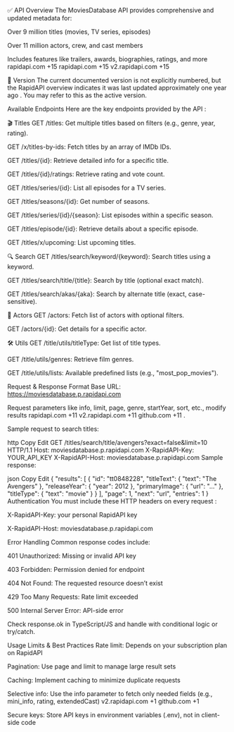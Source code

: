 ✅ API Overview
The MoviesDatabase API provides comprehensive and updated metadata for:

Over 9 million titles (movies, TV series, episodes)

Over 11 million actors, crew, and cast members

Includes features like trailers, awards, biographies, ratings, and more 
rapidapi.com
+15
rapidapi.com
+15
v2.rapidapi.com
+15

🧭 Version
The current documented version is not explicitly numbered, but the RapidAPI overview indicates it was last updated approximately one year ago . You may refer to this as the active version.

Available Endpoints
Here are the key endpoints provided by the API :

🎬 Titles
GET /titles: Get multiple titles based on filters (e.g., genre, year, rating).

GET /x/titles-by-ids: Fetch titles by an array of IMDb IDs.

GET /titles/{id}: Retrieve detailed info for a specific title.

GET /titles/{id}/ratings: Retrieve rating and vote count.

GET /titles/series/{id}: List all episodes for a TV series.

GET /titles/seasons/{id}: Get number of seasons.

GET /titles/series/{id}/{season}: List episodes within a specific season.

GET /titles/episode/{id}: Retrieve details about a specific episode.

GET /titles/x/upcoming: List upcoming titles.

🔍 Search
GET /titles/search/keyword/{keyword}: Search titles using a keyword.

GET /titles/search/title/{title}: Search by title (optional exact match).

GET /titles/search/akas/{aka}: Search by alternate title (exact, case-sensitive).

👤 Actors
GET /actors: Fetch list of actors with optional filters.

GET /actors/{id}: Get details for a specific actor.

🛠️ Utils
GET /title/utils/titleType: Get list of title types.

GET /title/utils/genres: Retrieve film genres.

GET /title/utils/lists: Available predefined lists (e.g., "most_pop_movies").

Request & Response Format
Base URL: https://moviesdatabase.p.rapidapi.com

Request parameters like info, limit, page, genre, startYear, sort, etc., modify results 
rapidapi.com
+11
v2.rapidapi.com
+11
github.com
+11
.

Sample request to search titles:

http
Copy
Edit
GET /titles/search/title/avengers?exact=false&limit=10 HTTP/1.1
Host: moviesdatabase.p.rapidapi.com
X-RapidAPI-Key: YOUR_API_KEY
X-RapidAPI-Host: moviesdatabase.p.rapidapi.com
Sample response:

json
Copy
Edit
{
  "results": [
    {
      "id": "tt0848228",
      "titleText": { "text": "The Avengers" },
      "releaseYear": { "year": 2012 },
      "primaryImage": { "url": "..." },
      "titleType": { "text": "movie" }
    }
  ],
  "page": 1,
  "next": "url",
  "entries": 1
}
Authentication
You must include these HTTP headers on every request :

X-RapidAPI-Key: your personal RapidAPI key

X-RapidAPI-Host: moviesdatabase.p.rapidapi.com

Error Handling
Common response codes include:

401 Unauthorized: Missing or invalid API key

403 Forbidden: Permission denied for endpoint

404 Not Found: The requested resource doesn’t exist

429 Too Many Requests: Rate limit exceeded

500 Internal Server Error: API-side error

Check response.ok in TypeScript/JS and handle with conditional logic or try/catch.

Usage Limits & Best Practices
Rate limit: Depends on your subscription plan on RapidAPI

Pagination: Use page and limit to manage large result sets

Caching: Implement caching to minimize duplicate requests

Selective info: Use the info parameter to fetch only needed fields (e.g., mini_info, rating, extendedCast) 
v2.rapidapi.com
+1
github.com
+1

Secure keys: Store API keys in environment variables (.env), not in client-side code